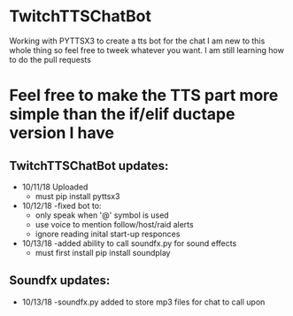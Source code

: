 # TwitchTTSChatBot
Working with PYTTSX3 to create a tts bot for the chat
I am new to this whole thing so feel free to tweek whatever
you want.  I am still learning how to do the pull requests

# Feel free to make the TTS part more simple than the if/elif ductape version I have
## TwitchTTSChatBot updates:
- 10/11/18 Uploaded
  - must pip install pyttsx3
- 10/12/18 -fixed bot to:
  - only speak when '@' symbol is used
  - use voice to mention follow/host/raid alerts
  - ignore reading inital start-up responces
- 10/13/18 -added ability to call soundfx.py for sound effects
  - must first install pip install soundplay
## Soundfx updates:
- 10/13/18 -soundfx.py added to store mp3 files for chat to call upon
